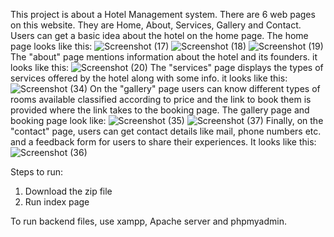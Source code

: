 This project is about a Hotel Management system. There are 6 web pages on this website. They are Home, About, Services, Gallery and Contact.
Users can get a basic idea about the hotel on the home page. The home page looks like this:
![Screenshot (17)](https://github.com/PopuriSowmya/Hotel_Management_Website_Project/assets/81133831/aade7727-0c38-4506-b22d-21834c20db4f)
![Screenshot (18)](https://github.com/PopuriSowmya/Hotel_Management_Website_Project/assets/81133831/22218bdc-eba5-4233-b0bb-e5b6b2d89747)
![Screenshot (19)](https://github.com/PopuriSowmya/Hotel_Management_Website_Project/assets/81133831/a73a758d-80c9-460e-ab39-a549190d4660)
The "about" page mentions information about the hotel and its founders. it looks like this:
![Screenshot (20)](https://github.com/PopuriSowmya/Hotel_Management_Website_Project/assets/81133831/77660d3a-37ff-4573-b0ee-53cd61fc1992)
The "services" page displays the types of services offered by the hotel along with some info. it looks like this:
![Screenshot (34)](https://github.com/PopuriSowmya/Hotel_Management_Website_Project/assets/81133831/3ee5b80c-9025-491b-9713-9ad834097cd0)
On the "gallery" page users can know different types of rooms available classified according to price and the link to book them is provided where the link takes to the booking page. The gallery page and booking page look like:
![Screenshot (35)](https://github.com/PopuriSowmya/Hotel_Management_Website_Project/assets/81133831/3c02dfbc-d035-4b62-ace8-b298acf0a07a)
![Screenshot (37)](https://github.com/PopuriSowmya/Hotel_Management_Website_Project/assets/81133831/00761915-fab2-4b1a-807d-e36d3202d510)
Finally, on the "contact" page, users can get contact details like mail, phone numbers etc. and a feedback form for users to share their experiences. It looks like this:
![Screenshot (36)](https://github.com/PopuriSowmya/Hotel_Management_Website_Project/assets/81133831/1ebe3b15-c07d-416d-b779-5a8d08370461)

Steps to run:
1. Download the zip file
2. Run index page

To run backend files, use xampp, Apache server and phpmyadmin.
